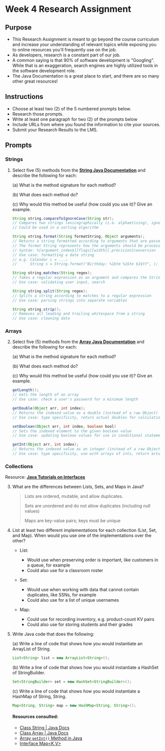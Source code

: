 # Week 4 Research Assignment

## Purpose

* This Research Assignment is meant to go beyond the course curriculum and increase your understanding of relevant topics while exposing you to online resources you'll frequently use on the job. 
* As developers, research is a constant part of our job. 
* A common saying is that 90% of software development is "Googling".  While that is an exaggeration, search engines are highly utilized tools in the software development role.   
* The Java Documentation is a great place to start, and there are so many other great resources!


## Instructions

* Choose at least two (2) of the 5 numbered prompts below.
* Research those prompts.
* Write at least one paragraph for two (2) of the prompts below
* Include URLs from where you found the information to cite your sources. 
* Submit your Research Results to the LMS.

## Prompts

### Strings

1. Select five (5) methods from the [**String Java Documentation**](https://docs.oracle.com/en/java/javase/17/docs/api/java.base/java/lang/String.html) and describe the following for each: 

    (a) What is the method signature for each method?

    (b) What does each method do? 

    (c) Why would this method be useful (how could you use it)?  Give an example.

    ```java
    String string.compareToIgnoreCase(String str);
    // Compares two strings lexicographically (i.e. alphaetizing), ignoring case
    // Could be used in a sorting algorithm

    String string.format(String formatString, Object arguments);
    // Returns a string formatted according to arguments that are passed
    // The format String represents how the arguments should be processed and inserted into text
    // Syntax: %[argument_index$][flags][width][.precision]conversion
    // Use case: formatting a date string
    // e.g. Calendar c = ...;
    //      String s = String.format("Birthday: %1$tm %1$te $1$tY", );

    String string.matches(String regex);
    // Takes a regular expression as an argument and compares the String to it
    // Use case: validating user input, search

    String string.split(String regex);
    // Splits a string according to matches to a regular expression
    // Use case: parsing strings into separate variables

    String string.strip();
    // Removes all leading and trailing whitespace from a string
    // Use case: cleaning data
    ```


### Arrays

2. Select five (5)  methods from the [**Array Java Documentation**](https://docs.oracle.com/en/java/javase/17/docs/api/java.base/java/lang/reflect/Array.html) and describe the following for each: 

    (a) What is the method signature for each method?

    (b) What does each method do? 

    (c) Why would this method be useful (how could you use it)? Give an example.

    ```java
    getLength();
    // Gets the length of an array
    // Use case: check a user's password for a minimum length

    getDouble(Object arr, int index);
    // Returns the indexed value as a double (instead of a raw Object)
    // Use case: type specificity, return actual doubles for calculations

    setBoolean(Object arr, int index, boolean bool)
    // Sets the indexed element to the given boolean value
    // Use case: updating boolean values for use in conditional statements

    getInt(Object arr, int index);
    // Returns the indexed value as an integer (instead of a raw Object)
    // Use case: type specificity, use with arrays of ints, return actual ints for use in calculations
    ```

### Collections 

Resource: [**Java Tutorials on Interfaces**](https://docs.oracle.com/javase/tutorial/collections/interfaces/index.html)

3. What are the differences between Lists, Sets, and Maps in Java?

    > Lists are ordered, mutable, and allow duplicates.
    >
    > Sets are unordered and do not allow duplicates (including null values)
    >
    > Maps are key-value pairs; keys must be unique

4. List at least two different implementations for each collection (List, Set, and Map). When would you use one of the implementations over the other?

    * List: 
        * Would use when preserving order is important, like customers in a queue, for example
        * Could also use for a classroom roster

    * Set: 
        * Would use when working with data that cannot contain duplicates, like SSNs, for example
        * Could also use for a list of unique usernames

    * Map: 
        * Could use for recording inventory, e.g. product-count KV pairs
        * Could also use for storing students and their grades

5. Write Java code that does the following:

    (a) Write a line of code that shows how you would instantiate an ArrayList of String.

    ```java
    List<String> list = new ArrayList<String>();
    ```

    (b) Write a line of code that shows how you would instantiate a HashSet of StringBuilder.

    ```java
    Set<StringBuilder> set = new HashSet<StringBuilder>();
    ```

    (c) Write a line of code that shows how you would instantiate a HashMap of String, String.

    ```java
    Map<String, String> map = new HashMap<String, String>();
    ```

    #### Resources consulted: 

    * [Class String | Java Docs](https://docs.oracle.com/en/java/javase/17/docs/api/java.base/java/lang/String.html#method-summary)
    * [Class Array | Java Docs](https://docs.oracle.com/en/java/javase/17/docs/api/java.base/java/lang/reflect/Array.html#getInt(java.lang.Object,int))
    * [Array `getInt()` Method in Java](https://www.geeksforgeeks.org/array-getint-method-in-java/)
    * [Interface Map<K,V>](https://docs.oracle.com/en/java/javase/17/docs/api/java.base/java/util/Map.html)
    